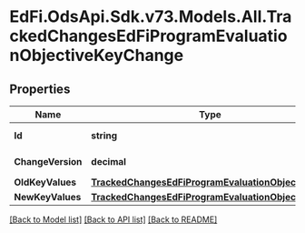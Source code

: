 # EdFi.OdsApi.Sdk.v73.Models.All.TrackedChangesEdFiProgramEvaluationObjectiveKeyChange

## Properties

Name | Type | Description | Notes
------------ | ------------- | ------------- | -------------
**Id** | **string** | Resource identifier | [optional] 
**ChangeVersion** | **decimal** | Change version | [optional] 
**OldKeyValues** | [**TrackedChangesEdFiProgramEvaluationObjectiveKey**](TrackedChangesEdFiProgramEvaluationObjectiveKey.md) |  | [optional] 
**NewKeyValues** | [**TrackedChangesEdFiProgramEvaluationObjectiveKey**](TrackedChangesEdFiProgramEvaluationObjectiveKey.md) |  | [optional] 

[[Back to Model list]](../../README.md#documentation-for-models) [[Back to API list]](../../README.md#documentation-for-api-endpoints) [[Back to README]](../../README.md)

